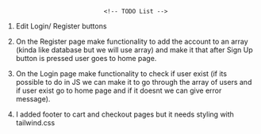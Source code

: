                                 <!-- TODO List -->

1. Edit Login/ Register buttons

2. On the Register page make functionality to add the account to an array (kinda like database but we will use array) and make it that after Sign Up button is pressed user goes to home page.

3. On the Login page make functionality to check if user exist (if its possible to do in JS we can make it to go through the array of users and if user exist go to home page and if it doesnt we can give error message).

4. I added footer to cart and checkout pages but it needs styling with tailwind.css
